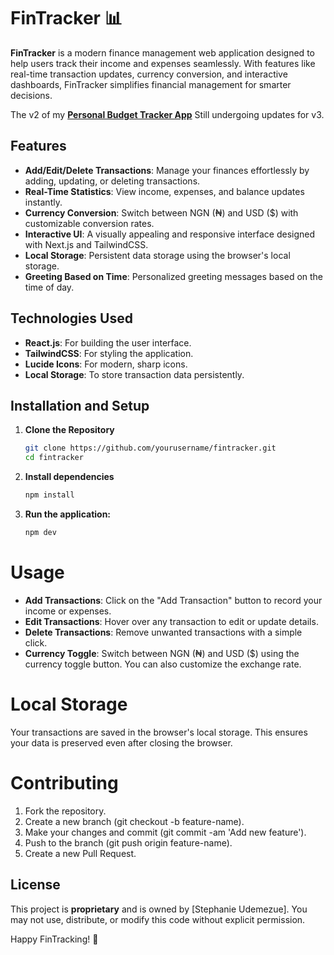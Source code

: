 # FinTracker 📊

**FinTracker** is a modern finance management web application designed to help users track their income and expenses seamlessly. With features like real-time transaction updates, currency conversion, and interactive dashboards, FinTracker simplifies financial management for smarter decisions.

The v2 of my [**Personal Budget Tracker App**](https://budget-tracker-app-ebon.vercel.app/)
Still undergoing updates for v3.

## Features

- **Add/Edit/Delete Transactions**: Manage your finances effortlessly by adding, updating, or deleting transactions.
- **Real-Time Statistics**: View income, expenses, and balance updates instantly.
- **Currency Conversion**: Switch between NGN (₦) and USD ($) with customizable conversion rates.
- **Interactive UI**: A visually appealing and responsive interface designed with Next.js and TailwindCSS.
- **Local Storage**: Persistent data storage using the browser's local storage.
- **Greeting Based on Time**: Personalized greeting messages based on the time of day.

## Technologies Used

- **React.js**: For building the user interface.
- **TailwindCSS**: For styling the application.
- **Lucide Icons**: For modern, sharp icons.
- **Local Storage**: To store transaction data persistently.

## Installation and Setup

1. **Clone the Repository**
   ```bash
   git clone https://github.com/yourusername/fintracker.git
   cd fintracker
   ```
2. **Install dependencies**
   ```bash
   npm install
   ```
3. **Run the application:**
   ```bash
   npm dev
   ```

# Usage

- **Add Transactions**: Click on the "Add Transaction" button to record your income or expenses.
- **Edit Transactions**: Hover over any transaction to edit or update details.
- **Delete Transactions**: Remove unwanted transactions with a simple click.
- **Currency Toggle**: Switch between NGN (₦) and USD ($) using the currency toggle button. You can also customize the exchange rate.

# Local Storage

Your transactions are saved in the browser's local storage. This ensures your data is preserved even after closing the browser.

# Contributing

1. Fork the repository.
2. Create a new branch (git checkout -b feature-name).
3. Make your changes and commit (git commit -am 'Add new feature').
4. Push to the branch (git push origin feature-name).
5. Create a new Pull Request.

<!-- License
This project is licensed under the MIT License - see the LICENSE file for details. -->

## License

This project is **proprietary** and is owned by [Stephanie Udemezue]. You may not use, distribute, or modify this code without explicit permission.

Happy FinTracking! 💸
